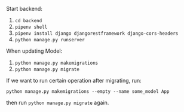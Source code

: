 Start backend:

1. `cd backend`
2. `pipenv shell`
3. `pipenv install django djangorestframework django-cors-headers`
4. `python manage.py runserver`

When updating Model:

1. `python manage.py makemigrations`
2. `python manage.py migrate`

If we want to run certain operation after migrating, run:

`python manage.py makemigrations --empty --name some_model App`

then run `python manage.py migrate` again.
